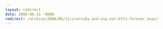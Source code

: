 ```yaml
---
layout: redirect
date: 2008-06-11 -0800
redirect: /archive/2008/06/12/ironruby-and-asp.net-bffs-forever.aspx/
---
```

